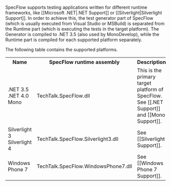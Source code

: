 SpecFlow supports testing applications written for different runtime frameworks, like [[Microsoft .NET|.NET Support]] or [[Silverlight|Silverlight Support]]. In order to achieve this, the test generator part of SpecFlow (which is usually executed from Visual Studio or MSBuild) is separated from the Runtime part (which is executing the tests in the target platform). The Generator is compiled to .NET 3.5 (also used by MonoDevelop), while the Runtime part is compiled for each supported platform separately. 

The following table contains the supported platforms.

<table>
    <tr>
        <th>Name</th>
        <th>SpecFlow runtime assembly</th>
        <th>Description</th>
    </tr>
    <tr>
        <td>.NET 3.5<br/>.NET 4.0<br/>Mono</td>
        <td>TechTalk.SpecFlow.dll</td>
        <td>This is the primary target platform of SpecFlow. See [[.NET Support]] and [[Mono Support]].</td>
    </tr>
    <tr>
        <td>Silverlight 3<br/>Silverlight 4</td>
        <td>TechTalk.SpecFlow.Silverlight3.dll</td>
        <td>See [[Silverlight Support]].</td>
    </tr>
    <tr>
        <td>Windows Phone 7</td>
        <td>TechTalk.SpecFlow.WindowsPhone7.dll</td>
        <td>See [[Windows Phone 7 Support]].</td>
    </tr>
</table>
